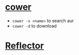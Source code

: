 [cower](https://github.com/falconindy/cower)
============================================

* `cower -s <name>` to search aur
* `cower -d` to download

[Reflector](https://wiki.archlinux.org/index.php/Reflector)
======


